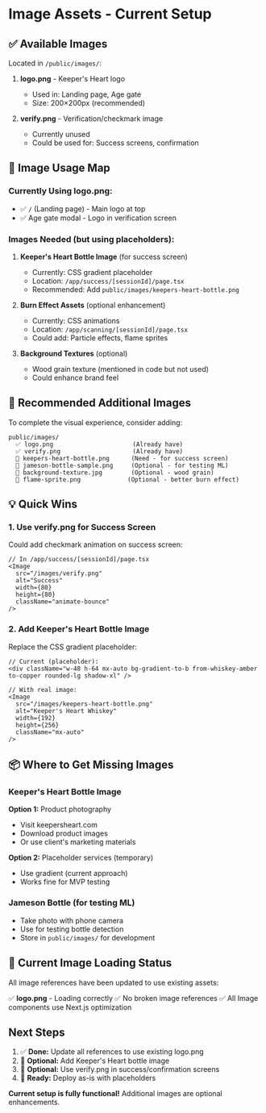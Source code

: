# Image Assets - Current Setup

## ✅ Available Images

Located in `/public/images/`:

1. **logo.png** - Keeper's Heart logo
   - Used in: Landing page, Age gate
   - Size: 200×200px (recommended)

2. **verify.png** - Verification/checkmark image
   - Currently unused
   - Could be used for: Success screens, confirmation

## 📝 Image Usage Map

### Currently Using logo.png:
- ✅ `/` (Landing page) - Main logo at top
- ✅ Age gate modal - Logo in verification screen

### Images Needed (but using placeholders):

1. **Keeper's Heart Bottle Image** (for success screen)
   - Currently: CSS gradient placeholder
   - Location: `/app/success/[sessionId]/page.tsx`
   - Recommended: Add `public/images/keepers-heart-bottle.png`

2. **Burn Effect Assets** (optional enhancement)
   - Currently: CSS animations
   - Location: `/app/scanning/[sessionId]/page.tsx`
   - Could add: Particle effects, flame sprites

3. **Background Textures** (optional)
   - Wood grain texture (mentioned in code but not used)
   - Could enhance brand feel

## 🎨 Recommended Additional Images

To complete the visual experience, consider adding:

```
public/images/
  ✅ logo.png                      (Already have)
  ✅ verify.png                    (Already have)
  📸 keepers-heart-bottle.png      (Need - for success screen)
  📸 jameson-bottle-sample.png     (Optional - for testing ML)
  📸 background-texture.jpg        (Optional - wood grain)
  📸 flame-sprite.png             (Optional - better burn effect)
```

## 💡 Quick Wins

### 1. Use verify.png for Success Screen
Could add checkmark animation on success screen:

```tsx
// In /app/success/[sessionId]/page.tsx
<Image
  src="/images/verify.png"
  alt="Success"
  width={80}
  height={80}
  className="animate-bounce"
/>
```

### 2. Add Keeper's Heart Bottle Image
Replace the CSS gradient placeholder:

```tsx
// Current (placeholder):
<div className="w-48 h-64 mx-auto bg-gradient-to-b from-whiskey-amber to-copper rounded-lg shadow-xl" />

// With real image:
<Image
  src="/images/keepers-heart-bottle.png"
  alt="Keeper's Heart Whiskey"
  width={192}
  height={256}
  className="mx-auto"
/>
```

## 📦 Where to Get Missing Images

### Keeper's Heart Bottle Image
**Option 1:** Product photography
- Visit keepersheart.com
- Download product images
- Or use client's marketing materials

**Option 2:** Placeholder services (temporary)
- Use gradient (current approach)
- Works fine for MVP testing

### Jameson Bottle (for testing ML)
- Take photo with phone camera
- Use for testing bottle detection
- Store in `public/images/` for development

## 🔄 Current Image Loading Status

All image references have been updated to use existing assets:

✅ **logo.png** - Loading correctly
✅ No broken image references
✅ All Image components use Next.js optimization

## Next Steps

1. ✅ **Done:** Update all references to use existing logo.png
2. 📸 **Optional:** Add Keeper's Heart bottle image
3. 📸 **Optional:** Use verify.png in success/confirmation screens
4. 🚀 **Ready:** Deploy as-is with placeholders

**Current setup is fully functional!** Additional images are optional enhancements.
